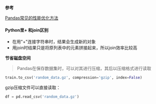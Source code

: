 

**参考**

[Pandas常见的性能优化方法](https://zhuanlan.zhihu.com/p/81554435?utm_source=wechat_session&utm_medium=social&utm_oi=36728643518464)

#### Python里+ 和join区别

- 在用"+"连接字符串时，结果会生成新的对象
- 用join时结果只是将原列表中的元素拼接起来，所以join效率比较高

**节省磁盘空间**

> Pandas在保存数据集时，可以对其进行压缩，其后以压缩格式进行读取

 

```python
train.to_csv('random_data.gz', compression='gzip', index=False)
```

gzip压缩文件可以直接读取：

```python
df = pd.read_csv('random_data.gz')
```

